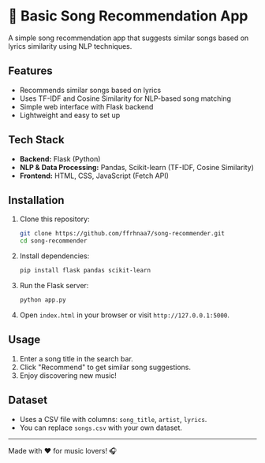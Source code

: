 # 🎵 Basic Song Recommendation App

A simple song recommendation app that suggests similar songs based on lyrics similarity using NLP techniques.

## Features
-  Recommends similar songs based on lyrics
-  Uses TF-IDF and Cosine Similarity for NLP-based song matching
-  Simple web interface with Flask backend
-  Lightweight and easy to set up

## Tech Stack
- **Backend:** Flask (Python)
- **NLP & Data Processing:** Pandas, Scikit-learn (TF-IDF, Cosine Similarity)
- **Frontend:** HTML, CSS, JavaScript (Fetch API)

## Installation
1. Clone this repository:
   ```bash
   git clone https://github.com/ffrhnaa7/song-recommender.git
   cd song-recommender
   ```

2. Install dependencies:
   ```bash
   pip install flask pandas scikit-learn
   ```

3. Run the Flask server:
   ```bash
   python app.py
   ```

4. Open `index.html` in your browser or visit `http://127.0.0.1:5000`.

## Usage
1. Enter a song title in the search bar.
2. Click "Recommend" to get similar song suggestions.
3. Enjoy discovering new music!

## Dataset
- Uses a CSV file with columns: `song_title`, `artist`, `lyrics`.
- You can replace `songs.csv` with your own dataset.

---
Made with ❤️ for music lovers! 🎧

